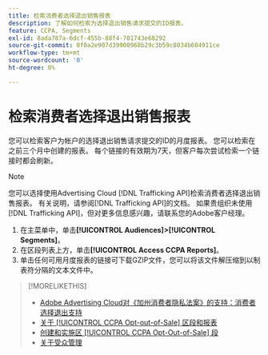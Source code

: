 ```yaml
---
title: 检索消费者选择退出销售报表
description: 了解如何检索为选择退出销售请求提交的ID报表。
feature: CCPA, Segments
exl-id: 8ada787a-6dcf-455b-88f4-701743e68292
source-git-commit: 0f0a2e907d39900968b29c3b59c8034b604911ce
workflow-type: tm+mt
source-wordcount: '0'
ht-degree: 0%

---
```


# 检索消费者选择退出销售报表

您可以检索客户为帐户的选择退出销售请求提交的ID的月度报表。 您可以检索在之前三个月中创建的报表。 每个链接的有效期为7天，但客户每次尝试检索一个链接时都会刷新。

>[!NOTE]
>
>您可以选择使用Advertising Cloud [!DNL Trafficking API]检索消费者选择退出销售报表。 有关说明，请参阅[!DNL Trafficking API]的文档。 如果贵组织未使用[!DNL Trafficking API]，但对更多信息感兴趣，请联系您的Adobe客户经理。

1. 在主菜单中，单击&#x200B;**[!UICONTROL Audiences]>[!UICONTROL Segments]**。
1. 在区段列表上方，单击&#x200B;**[!UICONTROL Access CCPA Reports]**。
1. 单击任何可用月度报表的链接可下载GZIP文件，您可以将该文件解压缩到以制表符分隔的文本文件中。

>[!MORELIKETHIS]
>
>* [Adobe Advertising Cloud对《加州消费者隐私法案》的支持：消费者选择退出支持](https://experienceleague.adobe.com/docs/advertising-cloud/privacy/ad-cloud-ccpa-opt-out-of-sale.html)
>* [关于 [!UICONTROL CCPA Opt-out-of-Sale] 区段和报表](ccpa-opt-out-about.md)
>* [创建和实施区 [!UICONTROL CCPA Opt-Out-of-Sale] 段](ccpa-opt-out-segment-create.md)
>* [关于受众管理](audience-about.md)

